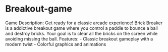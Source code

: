 # Breakout-game
Game Description: Get ready for a classic arcade experience! Brick Breaker is a addictive breakout game where you control a paddle to bounce a ball and destroy bricks. Your goal is to clear all the bricks on the screen while avoiding missing the ball.  Features:  - Classic breakout gameplay with a modern twist - Colorful graphics and animations 
